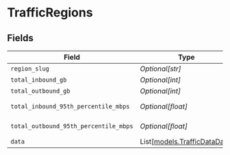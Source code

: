 # TrafficRegions


## Fields

| Field                                                        | Type                                                         | Required                                                     | Description                                                  |
| ------------------------------------------------------------ | ------------------------------------------------------------ | ------------------------------------------------------------ | ------------------------------------------------------------ |
| `region_slug`                                                | *Optional[str]*                                              | :heavy_minus_sign:                                           | N/A                                                          |
| `total_inbound_gb`                                           | *Optional[int]*                                              | :heavy_minus_sign:                                           | Value in GB                                                  |
| `total_outbound_gb`                                          | *Optional[int]*                                              | :heavy_minus_sign:                                           | Value in GB                                                  |
| `total_inbound_95th_percentile_mbps`                         | *Optional[float]*                                            | :heavy_minus_sign:                                           | Value in MBps                                                |
| `total_outbound_95th_percentile_mbps`                        | *Optional[float]*                                            | :heavy_minus_sign:                                           | Value in MBps                                                |
| `data`                                                       | List[[models.TrafficDataData](../models/trafficdatadata.md)] | :heavy_minus_sign:                                           | N/A                                                          |